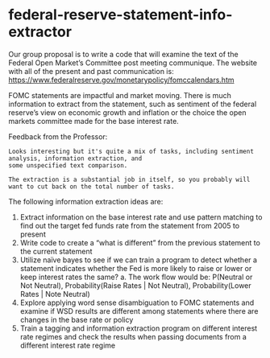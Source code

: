 # federal-reserve-statement-info-extractor

Our group proposal is to write a code that will examine the text of the Federal Open Market’s
Committee post meeting communique. The website with all of the present and past communication is:
https://www.federalreserve.gov/monetarypolicy/fomccalendars.htm

FOMC statements are impactful and market moving. There is much information to extract from the
statement, such as sentiment of the federal reserve’s view on economic growth and inflation or the
choice the open markets committee made for the base interest rate. 

Feedback from the Professor:

```
Looks interesting but it's quite a mix of tasks, including sentiment analysis, information extraction, and 
some unspecified text comparison.  

The extraction is a substantial job in itself, so you probably will want to cut back on the total number of tasks.
```

The following information extraction ideas are:
1. Extract information on the base interest rate and use pattern matching to find out the target fed
funds rate from the statement from 2005 to present
2. Write code to create a “what is different” from the previous statement to the current statement
3. Utilize naïve bayes to see if we can train a program to detect whether a statement indicates
whether the Fed is more likely to raise or lower or keep interest rates the same?
a. The work flow would be: P(Neutral or Not Neutral), Probability(Raise Rates | Not
Neutral), Probability(Lower Rates | Note Neutral)
4. Explore applying word sense disambiguation to FOMC statements and examine if WSD results
are different among statements where there are changes in the base rate or policy
5. Train a tagging and information extraction program on different interest rate regimes and check
the results when passing documents from a different interest rate regime 
